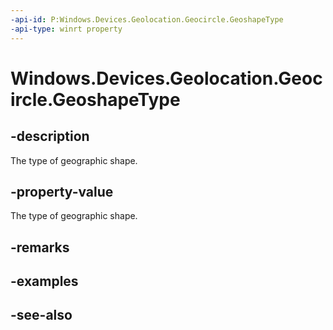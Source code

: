 ```yaml
---
-api-id: P:Windows.Devices.Geolocation.Geocircle.GeoshapeType
-api-type: winrt property
---
```


<!-- Property syntax
public Windows.Devices.Geolocation.GeoshapeType GeoshapeType { get; }
-->

# Windows.Devices.Geolocation.Geocircle.GeoshapeType

## -description
The type of geographic shape.

## -property-value
The type of geographic shape.

## -remarks

## -examples

## -see-also
